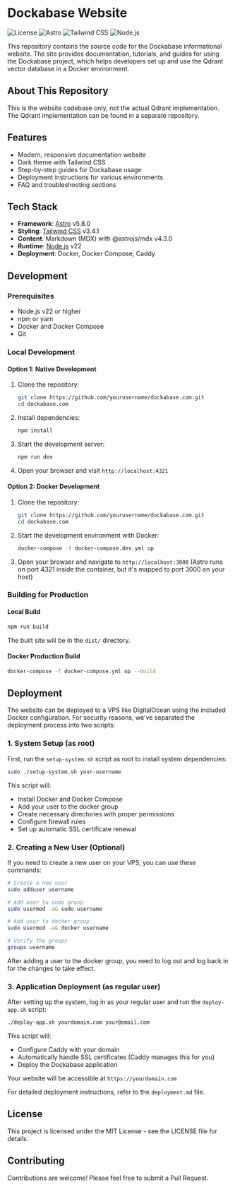 # Dockabase Website

![License](https://img.shields.io/badge/license-MIT-blue.svg)
![Astro](https://img.shields.io/badge/Astro-5.8.0-orange.svg)
![Tailwind CSS](https://img.shields.io/badge/Tailwind%20CSS-3.4.1-blue.svg)
![Node.js](https://img.shields.io/badge/Node.js-22-orange.svg)

This repository contains the source code for the Dockabase informational website. The site provides documentation, tutorials, and guides for using the Dockabase project, which helps developers set up and use the Qdrant vector database in a Docker environment.

## About This Repository

This is the website codebase only, not the actual Qdrant implementation. The Qdrant implementation can be found in a separate repository.

## Features

- Modern, responsive documentation website
- Dark theme with Tailwind CSS
- Step-by-step guides for Dockabase usage
- Deployment instructions for various environments
- FAQ and troubleshooting sections

## Tech Stack

- **Framework**: [Astro](https://astro.build/) v5.8.0
- **Styling**: [Tailwind CSS](https://tailwindcss.com/) v3.4.1
- **Content**: Markdown (MDX) with @astrojs/mdx v4.3.0
- **Runtime**: [Node.js](https://nodejs.org/) v22
- **Deployment**: Docker, Docker Compose, Caddy

## Development

### Prerequisites

- Node.js v22 or higher
- npm or yarn
- Docker and Docker Compose
- Git

### Local Development

#### Option 1: Native Development

1. Clone the repository:
   ```bash
   git clone https://github.com/yourusername/dockabase.com.git
   cd dockabase.com
   ```

2. Install dependencies:
   ```bash
   npm install
   ```

3. Start the development server:
   ```bash
   npm run dev
   ```

4. Open your browser and visit `http://localhost:4321`

#### Option 2: Docker Development

1. Clone the repository:
   ```bash
   git clone https://github.com/yourusername/dockabase.com.git
   cd dockabase.com
   ```

2. Start the development environment with Docker:
   ```bash
   docker-compose -f docker-compose.dev.yml up
   ```

3. Open your browser and navigate to `http://localhost:3000` (Astro runs on port 4321 inside the container, but it's mapped to port 3000 on your host)

### Building for Production

#### Local Build

```bash
npm run build
```

The built site will be in the `dist/` directory.

#### Docker Production Build

```bash
docker-compose -f docker-compose.yml up --build
```

## Deployment

The website can be deployed to a VPS like DigitalOcean using the included Docker configuration. For security reasons, we've separated the deployment process into two scripts:

### 1. System Setup (as root)

First, run the `setup-system.sh` script as root to install system dependencies:

```bash
sudo ./setup-system.sh your-username
```

This script will:
- Install Docker and Docker Compose
- Add your user to the docker group
- Create necessary directories with proper permissions
- Configure firewall rules
- Set up automatic SSL certificate renewal

### 2. Creating a New User (Optional)

If you need to create a new user on your VPS, you can use these commands:

```bash
# Create a new user
sudo adduser username

# Add user to sudo group
sudo usermod -aG sudo username

# Add user to docker group
sudo usermod -aG docker username

# Verify the groups
groups username
```

After adding a user to the docker group, you need to log out and log back in for the changes to take effect.

### 3. Application Deployment (as regular user)

After setting up the system, log in as your regular user and run the `deploy-app.sh` script:

```bash
./deploy-app.sh yourdomain.com your@email.com
```

This script will:
- Configure Caddy with your domain
- Automatically handle SSL certificates (Caddy manages this for you)
- Deploy the Dockabase application

Your website will be accessible at `https://yourdomain.com`

For detailed deployment instructions, refer to the `deployment.md` file.

## License

This project is licensed under the MIT License - see the LICENSE file for details.

## Contributing

Contributions are welcome! Please feel free to submit a Pull Request.
